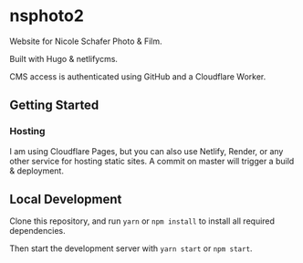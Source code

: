 # nsphoto2

Website for Nicole Schafer Photo & Film.

Built with Hugo & netlifycms.

CMS access is authenticated using GitHub and a Cloudflare Worker.

## Getting Started

### Hosting
I am using Cloudflare Pages, but you can also use Netlify, Render, or any other service for hosting static sites.
A commit on master will trigger a build & deployment.

## Local Development

Clone this repository, and run `yarn` or `npm install` to install all required dependencies.

Then start the development server with `yarn start` or `npm start`.
